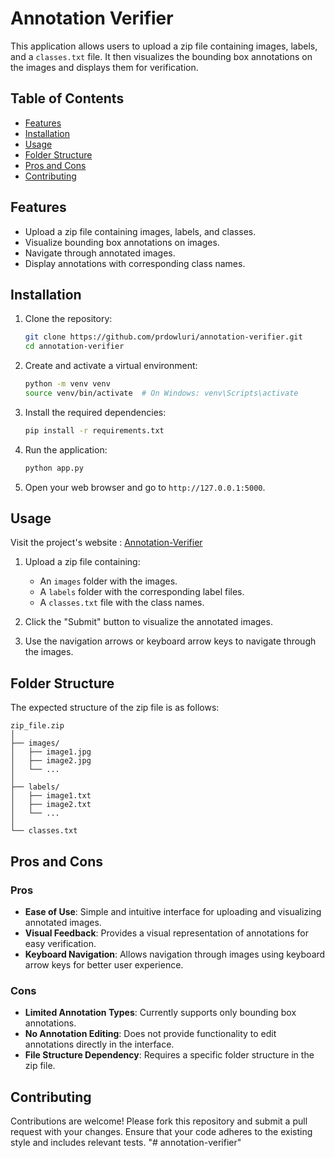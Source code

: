 # Annotation Verifier

This application allows users to upload a zip file containing images, labels, and a `classes.txt` file. It then visualizes the bounding box annotations on the images and displays them for verification.

## Table of Contents

- [Features](#features)
- [Installation](#installation)
- [Usage](#usage)
- [Folder Structure](#folder-structure)
- [Pros and Cons](#pros-and-cons)
- [Contributing](#contributing)

## Features

- Upload a zip file containing images, labels, and classes.
- Visualize bounding box annotations on images.
- Navigate through annotated images.
- Display annotations with corresponding class names.

## Installation

1. Clone the repository:

    ```bash
    git clone https://github.com/prdowluri/annotation-verifier.git
    cd annotation-verifier
    ```

2. Create and activate a virtual environment:

    ```bash
    python -m venv venv
    source venv/bin/activate  # On Windows: venv\Scripts\activate
    ```

3. Install the required dependencies:

    ```bash
    pip install -r requirements.txt
    ```

4. Run the application:

    ```bash
    python app.py
    ```

5. Open your web browser and go to `http://127.0.0.1:5000`.

## Usage

Visit the project's website : [Annotation-Verifier](https://huggingface.co/spaces/prudhvirajdowluri/annotation-verifier)


1. Upload a zip file containing:
    - An `images` folder with the images.
    - A `labels` folder with the corresponding label files.
    - A `classes.txt` file with the class names.

2. Click the "Submit" button to visualize the annotated images.

3. Use the navigation arrows or keyboard arrow keys to navigate through the images.

## Folder Structure

The expected structure of the zip file is as follows:

```
zip_file.zip
│
├── images/
│   ├── image1.jpg
│   ├── image2.jpg
│   └── ...
│
├── labels/
│   ├── image1.txt
│   ├── image2.txt
│   └── ...
│
└── classes.txt
```

## Pros and Cons

### Pros

- **Ease of Use**: Simple and intuitive interface for uploading and visualizing annotated images.
- **Visual Feedback**: Provides a visual representation of annotations for easy verification.
- **Keyboard Navigation**: Allows navigation through images using keyboard arrow keys for better user experience.

### Cons

- **Limited Annotation Types**: Currently supports only bounding box annotations.
- **No Annotation Editing**: Does not provide functionality to edit annotations directly in the interface.
- **File Structure Dependency**: Requires a specific folder structure in the zip file.

## Contributing

Contributions are welcome! Please fork this repository and submit a pull request with your changes. Ensure that your code adheres to the existing style and includes relevant tests.
"# annotation-verifier" 
